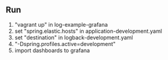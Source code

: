 ## Run
1. "vagrant up" in log-example-grafana
2. set "spring.elastic.hosts" in application-development.yaml
3. set "destination" in logback-development.yaml
4. "-Dspring.profiles.active=development"
5. import dashboards to grafana
